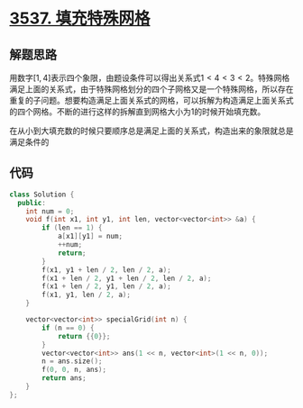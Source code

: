 # [3537. 填充特殊网格](https://leetcode.cn/problems/fill-a-special-grid/)

## 解题思路

用数字$[1,4]$表示四个象限，由题设条件可以得出关系式$1 < 4 < 3 < 2$。特殊网格满足上面的关系式，由于特殊网格划分的四个子网格又是一个特殊网格，所以存在重复的子问题。想要构造满足上面关系式的网格，可以拆解为构造满足上面关系式的四个网格。不断的进行这样的拆解直到网格大小为$1$的时候开始填充数。

在从小到大填充数的时候只要顺序总是满足上面的关系式，构造出来的象限就总是满足条件的

## 代码

```cpp
class Solution {
  public:
    int num = 0;
    void f(int x1, int y1, int len, vector<vector<int>> &a) {
        if (len == 1) {
            a[x1][y1] = num;
            ++num;
            return;
        }
        f(x1, y1 + len / 2, len / 2, a);
        f(x1 + len / 2, y1 + len / 2, len / 2, a);
        f(x1 + len / 2, y1, len / 2, a);
        f(x1, y1, len / 2, a);
    }

    vector<vector<int>> specialGrid(int n) {
        if (n == 0) {
            return {{0}};
        }
        vector<vector<int>> ans(1 << n, vector<int>(1 << n, 0));
        n = ans.size();
        f(0, 0, n, ans);
        return ans;
    }
};
```
